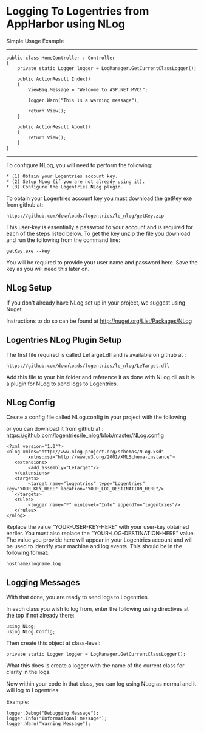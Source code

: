 Logging To Logentries from AppHarbor using NLog
========================================================

Simple Usage Example

---------------------

    public class HomeController : Controller
    {
        private static Logger logger = LogManager.GetCurrentClassLogger();

        public ActionResult Index()
        {
            ViewBag.Message = "Welcome to ASP.NET MVC!";

            logger.Warn("This is a warning message");

            return View();
        }

        public ActionResult About()
        {
            return View();
        }
    }

-----------------------------

To configure NLog, you will need to perform the following:

    * (1) Obtain your Logentries account key.
    * (2) Setup NLog (if you are not already using it).
    * (3) Configure the Logentries NLog plugin.

To obtain your Logentries account key you must download the getKey exe from github at:

	https://github.com/downloads/logentries/le_nlog/getKey.zip

This user-key is essentially a password to your account and is required for each of the steps listed below. To get the key unzip the file you download and run the following from the command line:

    getKey.exe --key

You will be required to provide your user name and password here. Save the key as you will need this later on. 

NLog Setup
------------------

If you don't already have NLog set up in your project, we suggest using Nuget.

Instructions to do so can be found at http://nuget.org/List/Packages/NLog

Logentries NLog Plugin Setup
--------------------------------

The first file required is called LeTarget.dll and is available on github at :

	https://github.com/downloads/logentries/le_nlog/LeTarget.dll

Add this file to your bin folder and reference it as done with NLog.dll as it is a plugin for NLog to send logs to Logentries.

NLog Config
------------------

Create a config file called NLog.config in your project with the following

or you can download it from github at : https://github.com/logentries/le_nlog/blob/master/NLog.config

	﻿<?xml version="1.0"?>
	<nlog xmlns="http://www.nlog-project.org/schemas/NLog.xsd"
      		xmlns:xsi="http://www.w3.org/2001/XMLSchema-instance">
  	   <extensions>
    		<add assembly="LeTarget"/>
  	   </extensions>
  	   <targets>
    		<target name="logentries" type="Logentries" key="YOUR_KEY_HERE" location="YOUR_LOG_DESTINATION_HERE"/>
  	   </targets>
  	   <rules>
    		<logger name="*" minLevel="Info" appendTo="logentries"/>
  	   </rules>
	</nlog>

Replace the value "YOUR-USER-KEY-HERE" with your user-key obtained earlier. You must also replace the "YOUR-LOG-DESTINATION-HERE" value. The value you provide here will appear in your Logentries account and will be used to identify your machine and log events. This should be in the following format:

	hostname/logname.log

Logging Messages
----------------

With that done, you are ready to send logs to Logentries.

In each class you wish to log from, enter the following using directives at the top if not already there:

	using NLog;
	using NLog.Config;

Then create this object at class-level:

	private static Logger logger = LogManager.GetCurrentClassLogger();

What this does is create a logger with the name of the current class for clarity in the logs.

Now within your code in that class, you can log using NLog as normal and it will log to Logentries.

Example:

	logger.Debug("Debugging Message");
	logger.Info("Informational message");
	logger.Warn("Warning Message");

